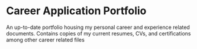 # Career Application Portfolio
 An up-to-date portfolio housing my personal career and experience related documents. Contains copies of my current resumes, CVs, and certifications among other career related files
